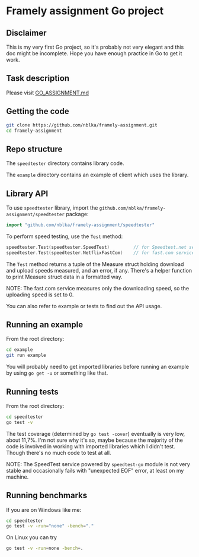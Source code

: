 # Framely assignment Go project

## Disclaimer

This is my very first Go project, so it's probably not very elegant and this doc might be incomplete. Hope you have enough practice in Go to get it work.

## Task description

Please visit [GO_ASSIGNMENT.md](GO_ASSIGNMENT.md)

## Getting the code

```sh
git clone https://github.com/nblka/framely-assignment.git
cd framely-assignment
```

## Repo structure

The `speedtester` directory contains library code.

The `example` directory contains an example of client which uses the library.

## Library API

To use `speedtester` library, import the `github.com/nblka/framely-assignment/speedtester` package:

```go
import "github.com/nblka/framely-assignment/speedtester"
```

To perform speed testing, use the `Test` method:

```go
speedtester.Test(speedtester.SpeedTest)         // for Speedtest.net service
speedtester.Test(speedtester.NetflixFastCom)    // for fast.com service
```

The `Test` method returns a tuple of the Measure struct holding download and upload speeds measured, and an error, if any. There's a helper function to print Measure struct data in a formatted way.

NOTE: The fast.com service measures only the downloading speed, so the uploading speed is set to 0.

You can also refer to example or tests to find out the API usage.

## Running an example

From the root directory:

```sh
cd example
git run example
```

You will probably need to get imported libraries before running an example by using `go get -u` or something like that.

## Running tests

From the root directory:

```sh
cd speedtester
go test -v
```

The test coverage (determined by `go test -cover`) eventually is very low, about 11,7%. I'm not sure why it's so, maybe because the majority of the code is involved in working with imported libraries which I didn't test. Though there's no much code to test at all.

NOTE: The SpeedTest service powered by `speedtest-go` module is not very stable and occasionally fails with "unexpected EOF" error, at least on my machine.

## Running benchmarks

If you are on Windows like me:

```sh
cd speedtester
go test -v -run="none" -bench="."
```

On Linux you can try

```sh
go test -v -run=none -bench=.
```
